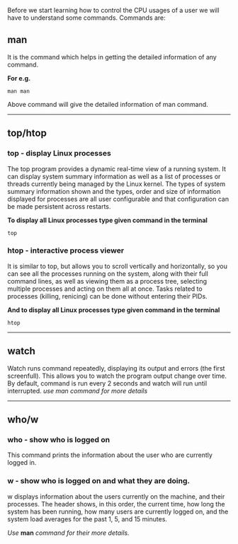 Before we start learning how to control the CPU usages of a user we will have to understand some commands. 
Commands are:
## man
It is the command which helps in getting the detailed information of any command.

**For e.g.**
```
man man
```
Above command will give the detailed information of man command.

----

## top/htop
### top - display Linux processes
The top program provides a dynamic real-time view of a running system. It can display system summary information as well as a list of processes or threads currently being managed by the Linux kernel. The types of system summary information shown and the types, order and size of information displayed for processes are all user configurable and that configuration can be made persistent across restarts.

**To display all Linux processes type given command in the terminal**
```
top
```
### htop - interactive process viewer
It is similar to top, but allows you to scroll vertically and horizontally, so you can see all the processes running on the system, along with their full command lines, as well as viewing them as a process tree, selecting multiple processes and acting on them all at once.
Tasks related to processes (killing, renicing) can be done without entering their PIDs.

**And to display all Linux processes type given command in the terminal**
```
htop
```

----

## watch
Watch runs command repeatedly, displaying its output and errors (the first screenfull). This allows you to watch the program output change over time.  By default, command is run every 2 seconds and watch will run until interrupted.
*use man command for more details*

----

## who/w

### who - show who is logged on
This command prints the information about the user who are currently logged in.

### w - show who is logged on and what they are doing.
w displays information about the users currently on the machine, and their processes.  The header shows, in this order, the current time, how long the system has been running, how many users are currently logged on, and the system load averages for the past 1, 5, and 15 minutes.

*Use* **man** *command for their more details.*






